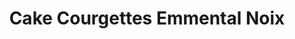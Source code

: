 ---
layout: recette
categories: [recettes]
hidden: true
lang: fr
title: Cake Courgettes Emmental Noix
type: sel
ingredients: 
  - nom: courgettes crues 
    qte: 200
    unite: grammes
  - nom: noix de grenoble
    qte: 100
    unite: gr
  - nom: oeufs 
    qte: 3
    unite: gr
  - nom: farine
    qte: 100
    unite: gr
  - nom: farine complète
    qte: 100
    unite: gr
  - nom: levure chimique
    qte: 7
    unite: gr
  - nom: huile végétale
    qte: 15
    unite: mL
  - nom: lait
    qte: 150
    unite: mL
  - nom: emmental rapé
    qte: 150
    unite: gr
  - nom: muscade
    qte: 0.5
    unite: cuillère à café
  - nom: paprika
    qte: 1
    unite: cuillère à café
  - nom: sel

preconditions:
  - Le lait et les oeufs doivent être à température ambiante
  - Préchauffer le four à 180°C
etapes:
  - label: "Préparation des Courgettes"
    details:
      - Raper les courgettes
      - Saupoudrer une cuillère à café de sel sur les courgettes
      - Mélanger
      - Laisser dégorger 30 minutes
      - Presser les courgettes et débarrasser le jus
  - label: "Préparation du Cake"
    details:
      - Mélanger les oeufs avec l'huile et le lait
      - Tamiser les farines, les épices et la levure sur la préparation
      - Mélanger avec une cuillère en bois
      - Ajouter les noix
      - Ajouter l'emmental rapé
      - Ajouter les courgettes (sans le jus)
      - Mélanger
materiel:
  - moule à cake
cuissonMinutes: 50
cuisson: 
  - Cuire 50 minutes à 180°C
  - Vérifier que le cake est cuit avec la pointe d'un couteau
notes:
  - 200 grammes de courgettes crues équivaut environ à deux petites courgettes
---